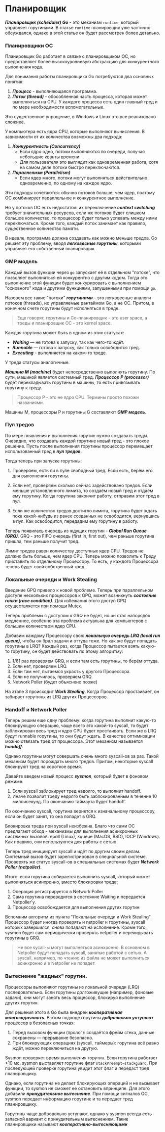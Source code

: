 # Планировщик

___Планировщик (scheduler) Go___ - это механизм `runtime`, который управляет горутинами. В статье `runtime` планировщик уже частично обсуждался, однако в этой статье он будет рассмотрен более детально.

### Планировщики ОС

Планировщик Go работает в связке с планировщиком ОС, но предоставляет более высокоуровневую абстракцию для конкурентного выполнения кода.

Для понимания работы планировщика Go потребуются два основных понятия:

1) ***Процесс*** -  выполняющаяся программа.
2) ***Поток (thread)*** - обособленная часть процесса, которая может выполняться на CPU. У каждого процесса есть один главный тред и по мере необходимости вспомогательные.

Это существенное упрощение, в Windows и Linux это все реализовано сложнее.

У компьютера есть ядра CPU, которые выполняют вычисления. В зависимости от их количества возможны два подхода:

1) ***Конкурентность (Concurrency)***
    - Если ядро одно, потоки выполняются по очереди, получая небольшие кванты времени.
    - Для пользователя это выглядит как одновременная работа, хотя на самом деле потоки быстро переключаются.
2) ***Параллелизм (Parallelism)***
    - Если ядер много, потоки могут выполняться действительно одновременно, по одному на каждое ядро.

Эти подходы сочетаются: обычно потоков больше, чем ядер, поэтому ОС комбинирует параллельное и конкурентное выполнение.

Но у потоков ОС есть недостаток: их переключение ***context switching*** требует значительных ресурсов, если же потоков будет слишком большое количество, то процессор будет только успевать между ними переключаться. Кроме того, каждый поток занимает как правило, существенное количество памяти.

В идеале, программа должна создавать как можно меньше тредов. Go решает эту проблему, вводя ***легковесные горутины***, которыми управляет его собственный планировщик.

### GMP модель

Каждый вызов функции через `go` запускает её в отдельном "потоке", что позволяет выполняться ей конкурентно с другим кодом. Тогда это выполнение этой функции будет конкурировать с выполнением "основного" кода и другими функциями, запущенными при помощи `go`.

Назовем все такие "потоки" ***горутинами*** - это легковесные аналоги потоков (threads), но управляемые рантаймом Go, а не ОС. Притом, в конечном счете горутины будут исполняться в треде.

> Еще говорят, горутины и Go-планировщик - это user space, а треды и планировщик ОС - это kernel space.

Каждая горутина может быть в одном из этих статусах:

- ***Waiting*** — не готова к запуску, так как чего-то ждёт.
- ***Runnable*** — готова к запуску, как только освободится тред.
- ***Executing*** - выполняется на каком-то треде.

У треда статусы аналогичные.

***Машина M (machine)*** будет непосредственно выполнять горутину. По сути, машиной является системный тред. ***Процессор P (processor)*** будет перекладывать горутины в машины, то есть привязывать горутину к треду.

> Процессор P - это не ядро CPU. Термины просто похожи названиями.

Машины M, процессоры P и горутины G составляют ___GMP модель___. 

### Пул тредов

По мере появления и выполнения горутин нужно создавать треды. Очевидно, что создавать каждой горутине новый тред - это плохое решение. Пусть после выполнения горутины процессор перемещает использованный тред в ***пул тредов***. 

Тогда теперь при запуске горутины:

1) Проверяем, есть ли в пуле свободный тред. Если есть, берём его для выполнения горутины.

2) Если нет, проверяем сколько сейчас задействовано тредов. Если меньше установленного лимита, то создаём новый тред и отдаём ему горутину. Когда горутина закончит работу, отправим этот тред в пул.

3) Если же количество тредов достигло лимита, горутина будет ждать пока какой-нибудь из ранее созданных не освободится, вернувшись в пул. Как освободится, передадим ему горутину в работу.

Теперь появилась очередь из ждущих горутин - ***Global Run Queue (GRQ)***. GRQ - это FIFO очередь (first in, first out), чем раньше горутина пришла, тем раньше получит тред.

Лимит тредов равен количеству доступных ядер CPU. Тредов не должно быть больше, чем ядер CPU. Теперь можно позволить к Треду приставить по отдельному Процессору. То есть, у каждого Процессора теперь будет свой собственный тред.

### Локальные очереди и Work Stealing

Введение GPQ привело к новой проблеме. Теперь при параллельном доступе нескольких процессоров к GPQ, может возникнуть ***состояние гонки (race condition)***. Для избежания этого доступ GPQ осуществляется при помощи Mutex.

Теперь проблемы с доступом к GRQ не будет, но он стал напорядок медленнее, особенно эта проблема актуальна для компьютеров с большим количеством ядер CPU.

Добавим каждому Процессору свою ***локальную очередь LRQ (local run queue)***, чтобы он брал задачи и оттуда тоже. Но как же будут попадать горутины в LRQ? Каждый раз, когда Процессор пытается взять какую-то горутину, он будет действовать по этому алгоритму:

1) 1/61 раз проверяем GRQ, и если там есть горутины, то берём оттуда.
2) Если нет, проверяем LRQ.
3) Если там нет, пытаемся украсть у другого Процессора.
4) Если не получилось, проверяем GRQ.
5) Network Poller (будет объяснено позже)

На этапе 3 происходит ***Work Stealing***. Когда Процессор простаивает, он забирает горутины из LRQ других Процессоров.

### Handoff и Network Poller

Теперь решим еще одну проблему: когда горутина выполнит какую-то блокирующую операцию, чаще всего это какой-то syscall, то будет заблокирован весь тред и ядро CPU будет простаивать. Если же в LRQ будут runnable горутины, то они будут ждать. В качестве оптимизации можно отвязать тред от процессора. Этот механизм называется ***handoff***.

Однако горутины могут совершать очень много syscall-ов за раз. Такой механизм будет порождать много тредов. Притом, некоторые syscall блокируют тред на короткое время.

Давайте введем новый процесс ***sysmon***, который будет в фоновом режиме:

1) Если syscall заблокирует тред надолго, то выполнит handoff.
2) Иначе позволит треду недолго быть заблокированным в течение 10 миллисекунд. По окончанию таймаута будет handoff.

По окончанию syscall, горутина вернется к изначальному процессору, если он будет занят, то она попадет в GRQ.

Блокировка треда при syscall неизбежна. Благо что сами ОС предлагают обход - механизмы для выполнения асинхронных системных вызовов: epoll (Linux), kqueue (MacOS, BSD), IOCP (Windows). Как правило, они используются для работы с сетью.

Теперь тред инициирует syscall и идёт по другим своим делам. Системный вызов будет зарегистрирован в специальной системе. Проверять же статус syscall-ов в специальных системах будет ***Network Poller (netpoller)***.

Итого: если горутина собирается выполнить syscall, который может выполняться асинхронно, вместо блокировки треда:

1) Операция регистрируется в Network Poller
2) Сама горутина переводится в состояние Waiting и передается Netpoller'у.
3) Процессор освобождается для выполнения других горутин

Вспомним алгоритм из пункта "Локальные очереди и Work Stealing". Процессор будет иногда проверять и netpoller и горутины, syscall которых завершился, снова попадают на исполнение. Кроме того, sysmon будет сам периодически проверять netpoller и перекидывать горутины в GRQ.

> Не все sycall-ы могут выполняться асинхронно. В основном в Netpoller будут попадать syscall, занятые работой с сетью. А syscall, например, по чтению из файла не может выполниться асинхронно и в Netpoller не попадет.

### Вытеснение "жадных" горутин.

Процессоры выполняют горутины из локальной очереди (LRQ) последовательно. Если горутины долгоживущие (например, фоновые задачи), они могут занять весь процессор, блокируя выполнение других горутин.

Для решения этого в Go была внедрен ***кооперативная многозадачность***. В этом подходе горутины ***добровольно уступают*** процессор в безопасных точках:

1) Перед вызовом функции (пролог): создаётся фрейм стека, данные сохранены — прерывание безопасно.
2) При блокирующих операциях (syscall, таймеры): горутина всё равно ждёт, можно переключиться на другую.

Sysmon проверяет время выполнения горутин. Если горутина работает >10 мс, sysmon выставляет горутине флаг `stackPreempt=stackguard`. При последующей проверке горутина увидит этот флаг и передаст тред планировщику.

Однако, если горутина не делает блокирующих операций и не вызывает функции, то sysmon не сможет ее остановить впринципе. Для этого добавили ***принудительное вытеснение***. При помощи сигналов ОС, sysmon передает информацию горутине и та передает тред планировщику.

Горутины чаще добровольно уступают, однако у sysmon всегда есть запасной вариант с принудительным вытеснением. Такие планировщики называют ***кооперативно-вытесняющими***
